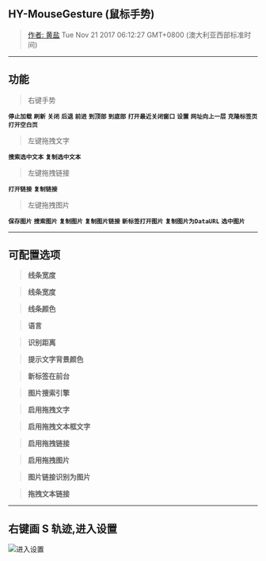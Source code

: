 ## HY-MouseGesture  (鼠标手势) ##
> [作者: 黄盐](https://github.com/woolition/greasyforks)   Tue Nov 21 2017 06:12:27 GMT+0800 (澳大利亚西部标准时间)


----------

## 功能

>右键手势

  **`停止加载`**    **`刷新`**    **`关闭`**    **`后退`**    **`前进`**    **`到顶部`**    **`到底部`**    **`打开最近关闭窗口`**    **`设置`**    **`网址向上一层`**    **`克隆标签页`**    **`打开空白页`**

>左键拖拽文字

  **`搜索选中文本`**    **`复制选中文本`**

>左键拖拽链接

  **`打开链接`**    **`复制链接`**

>左键拖拽图片

  **`保存图片`**    **`搜索图片`**    **`复制图片`**    **`复制图片链接`**    **`新标签打开图片`**    **`复制图片为DataURL`**    **`选中图片`**

----------
## 可配置选项

> **线条宽度**

> **线条宽度**

> **线条颜色**

> **语言**

> **识别距离**

> **提示文字背景颜色**

> **新标签在前台**

> **图片搜索引擎**

> **启用拖拽文字**

> **启用拖拽文本框文字**

> **启用拖拽链接**

> **启用拖拽图片**

> **图片链接识别为图片**

> **拖拽文本链接**

----------
## 右键画 **S** 轨迹,进入设置

![进入设置](https://github.com/woolition/greasyforks/raw/master/img/mouseGesture.gif)
